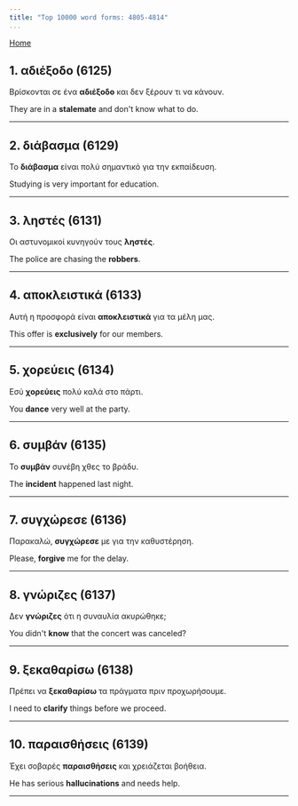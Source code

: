```yaml
---
title: "Top 10000 word forms: 4805-4814"
...
```


[Home](./) 

## 1. αδιέξοδο (6125)

Βρίσκονται σε ένα **αδιέξοδο** και δεν ξέρουν τι να κάνουν.  

They are in a **stalemate** and don't know what to do.

---

## 2. διάβασμα (6129)

Το **διάβασμα** είναι πολύ σημαντικό για την εκπαίδευση.

Studying is very important for education.

---

## 3. ληστές (6131)

Οι αστυνομικοί κυνηγούν τους **ληστές**.  

The police are chasing the **robbers**.

---

## 4. αποκλειστικά (6133)

Αυτή η προσφορά είναι **αποκλειστικά** για τα μέλη μας.  

This offer is **exclusively** for our members.

---

## 5. χορεύεις (6134)

Εσύ **χορεύεις** πολύ καλά στο πάρτι.  

You **dance** very well at the party.

---

## 6. συμβάν (6135)

Το **συμβάν** συνέβη χθες το βράδυ.  

The **incident** happened last night.

---

## 7. συγχώρεσε (6136)

Παρακαλώ, **συγχώρεσε** με για την καθυστέρηση.

Please, **forgive** me for the delay.

---

## 8. γνώριζες (6137)

Δεν **γνώριζες** ότι η συναυλία ακυρώθηκε;  

You didn't **know** that the concert was canceled?

---

## 9. ξεκαθαρίσω (6138)

Πρέπει να **ξεκαθαρίσω** τα πράγματα πριν προχωρήσουμε.  

I need to **clarify** things before we proceed.

---

## 10. παραισθήσεις (6139)

Έχει σοβαρές **παραισθήσεις** και χρειάζεται βοήθεια.  

He has serious **hallucinations** and needs help.

---

